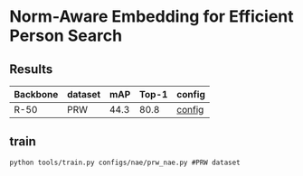 # Norm-Aware Embedding for Efficient Person Search

## Results
|   Backbone   |  dataset | mAP | Top-1| config |
|--------------|---------|-----|------|--------|
|   R-50       | PRW | 44.3| 80.8 | [config](prw_nae.py)|

## train
    python tools/train.py configs/nae/prw_nae.py #PRW dataset